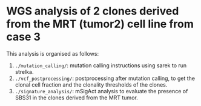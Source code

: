 # WGS analysis of 2 clones derived from the MRT (tumor2) cell line from case 3

This analysis is organised as follows:

1. ```./mutation_calling/```: mutation calling instructions using sarek to run strelka.
2. ```./vcf_postprocessing/```: postprocessing after mutation calling, to get the clonal cell fraction and the clonality thresholds of the clones.
3. ```./signature_analysis/```: mSigAct analysis to evaluate the presence of SBS31 in the clones derived from the MRT tumor.